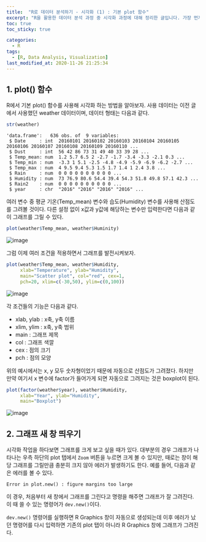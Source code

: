 ```yaml
---
title:  "R로 데이터 분석하기 - 시각화 (1) : 기본 plot 함수"
excerpt: "R을 활용한 데이터 분석 과정 중 시각화 과정에 대해 정리한 글입니다. 가장 먼저 기본 plot 함수에 대해 다룹니다."
toc: true
toc_sticky: true

categories:
  - R
tags:
  - [R, Data Analysis, Visualization]
last_modified_at: 2020-11-26 21:25:34
---
```


## 1. plot() 함수  

R에서 기본 plot() 함수를 사용해 시각화 하는 방법을 알아보자. 사용 데이터는 이전 글에서 사용했던 weather 데이터이며, 데이터 형태는 다음과 같다.  

```r
str(weather)
```  

```
'data.frame':	636 obs. of  9 variables:
 $ Date     : int  20160101 20160102 20160103 20160104 20160105 20160106 20160107 20160108 20160109 20160110 ...
 $ Dust     : int  56 42 86 73 31 49 40 33 39 28 ...
 $ Temp_mean: num  1.2 5.7 6.5 2 -2.7 -1.7 -3.4 -3.3 -2.1 0.3 ...
 $ Temp_min : num  -3.3 1 5.1 -2.5 -4.8 -4.9 -5.9 -6.9 -6.2 -2.7 ...
 $ Temp_max : num  4 9.5 9.4 5.3 1.5 1.7 1.4 1 2.4 3.8 ...
 $ Rain     : num  0 0 0 0 0 0 0 0 0 0 ...
 $ Humidity : num  73 76.9 80.6 54.4 39.4 54.3 51.8 49.8 57.1 42.3 ...
 $ Rain2    : num  0 0 0 0 0 0 0 0 0 0 ...
 $ year     : chr  "2016" "2016" "2016" "2016" ...
```  

여러 변수 중 평균 기온(Temp_mean) 변수와 습도(Humidity) 변수를 사용해 산점도를 그려볼 것이다. 다른 설정 없이 x값과 y값에 해당하는 변수만 입력한다면 다음과 같이 그래프를 그릴 수 있다.  

```r
plot(weather$Temp_mean, weather$Huminity)
```  

![image](https://user-images.githubusercontent.com/58713684/100352535-78e88580-3030-11eb-8b3a-a34fe3720e2f.png)  

그럼 이제 여러 조건을 적용하면서 그래프를 발전시켜보자.  

```r
plot(weather$Temp_mean, weather$Humidity,
     xlab="Temperature", ylab="Humidity",
     main="Scatter plot", col="red", cex=1,
     pch=20, xlim=c(-30,50), ylim=c(0,100))
```  

![image](https://user-images.githubusercontent.com/58713684/100356797-121a9a80-3037-11eb-9e4a-c805c008d575.png)  


각 조건들의 기능은 다음과 같다.  

- xlab, ylab : x축, y축 이름
- xlim, ylim : x축, y축 범위
- main : 그래프 제목
- col : 그래프 색깔
- cex : 점의 크기
- pch : 점의 모양  

위의 예시에서는 x, y 모두 숫자형이었기 때문에 자동으로 산점도가 그려졌다. 하지만 만약 여기서 x 변수에 factor가 들어가게 되면 자동으로 그려지는 것은 boxplot이 된다.   

```r
plot(factor(weather$year), weather$Humidity,
     xlab="Year", ylab="Humidity",
     main="Boxplot")
```  

![image](https://user-images.githubusercontent.com/58713684/100597779-303b1000-3341-11eb-9971-7a6d7ed0adb3.png)  



## 2. 그래프 새 창 띄우기  

시각화 작업을 하다보면 그래프를 크게 보고 싶을 때가 있다. 대부분의 경우 그래프가 나타나는 우측 하단의 plot 탭에서 `Zoom` 버튼을 누르면 크게 볼 수 있지만, 때로는 창이 해당 그래프를 그릴만큼 충분히 크지 않아 에러가 발생하기도 한다. 예를 들어, 다음과 같은 에러를 볼 수 있다.  

```
Error in plot.new() : figure margins too large
```  

이 경우, 처음부터 새 창에서 그래프를 그린다고 명령을 해주면 그래프가 잘 그려진다. 이 때 쓸 수 있는 명령어가 `dev.new()`이다.  

`dev.new()` 명령어를 실행하면 R Graphics 창이 자동으로 생성되는데 이후 에러가 났던 명령어를 다시 입력하면 기존의 plot 탭이 아니라 R Graphics 창에 그래프가 그려진다.  

